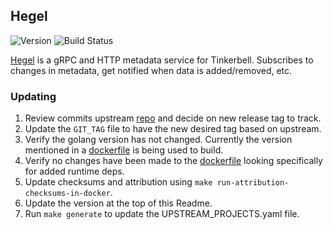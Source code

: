## **Hegel**
![Version](https://img.shields.io/badge/version-v0.10.1-blue)
![Build Status](https://codebuild.us-west-2.amazonaws.com/badges?uuid=eyJlbmNyeXB0ZWREYXRhIjoiUFJ0a1NyeGo1SXlHVzFMWFp3YytQTk0zeXMrSE9oYUw2VFM2MUlpa0tkbmh5S3RGYUQwTzI5VC9KVUJ6ZUJYK3NZb05ZaU15SGVMMzFNSTdmL3lzUlBjPSIsIml2UGFyYW1ldGVyU3BlYyI6IllOR29JZFNSRUFoL2ROUkIiLCJtYXRlcmlhbFNldFNlcmlhbCI6MX0%3D&branch=main)

[Hegel](https://github.com/tinkerbell/hegel) is a gRPC and HTTP metadata service for Tinkerbell. Subscribes to changes in metadata, get notified when data is added/removed, etc.

### Updating

1. Review commits upstream [repo](https://github.com/tinkerbell/hegel) and decide on new release tag to track.
1. Update the `GIT_TAG` file to have the new desired tag based on upstream.
1. Verify the golang version has not changed. Currently the version mentioned in a [dockerfile](https://github.com/tinkerbell/hegel/blob/main/cmd/hegel/Dockerfile#L1) is being used to build.
1. Verify no changes have been made to the [dockerfile](https://github.com/tinkerbell/hegel/blob/main/cmd/hegel/Dockerfile) looking specifically for added runtime deps.
1. Update checksums and attribution using `make run-attribution-checksums-in-docker`.
1. Update the version at the top of this Readme.
1. Run `make generate` to update the UPSTREAM_PROJECTS.yaml file.
